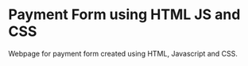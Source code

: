 # Payment Form using HTML JS and CSS
Webpage for payment form created using HTML, Javascript and CSS.

